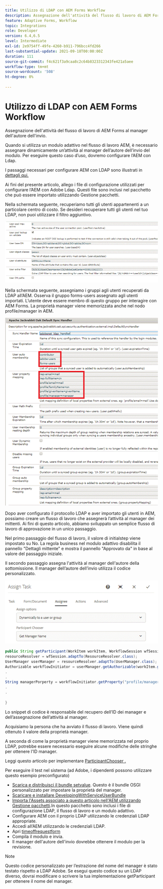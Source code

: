 ```yaml
---
title: Utilizzo di LDAP con AEM Forms Workflow
description: Assegnazione dell'attività del flusso di lavoro di AEM Forms al manager dell'autore dell'invio
feature: Adaptive Forms, Workflow
topic: Integrations
role: Developer
version: 6.4,6.5
level: Intermediate
exl-id: 2e9754ff-49fe-4260-b911-796bcc4fd266
last-substantial-update: 2021-09-18T00:00:00Z
duration: 111
source-git-commit: f4c621f3a9caa8c2c64b8323312343fe421a5aee
workflow-type: tm+mt
source-wordcount: '508'
ht-degree: 0%

---
```


# Utilizzo di LDAP con AEM Forms Workflow

Assegnazione dell&#39;attività del flusso di lavoro di AEM Forms al manager dell&#39;autore dell&#39;invio.

Quando si utilizza un modulo adattivo nel flusso di lavoro AEM, è necessario assegnare dinamicamente un’attività al manager dell’autore dell’invio del modulo. Per eseguire questo caso d’uso, dovremo configurare l’AEM con Ldap.

I passaggi necessari per configurare AEM con LDAP sono illustrati in [dettagli qui.](https://helpx.adobe.com/experience-manager/6-5/sites/administering/using/ldap-config.html)

Ai fini del presente articolo, allego i file di configurazione utilizzati per configurare l’AEM con Adobe Ldap. Questi file sono inclusi nel pacchetto che può essere importato utilizzando Gestione pacchetti.

Nella schermata seguente, recuperiamo tutti gli utenti appartenenti a un particolare centro di costo. Se desideri recuperare tutti gli utenti nel tuo LDAP, non puoi utilizzare il filtro aggiuntivo.

![Configurazione LDAP](assets/costcenterldap.gif)

Nella schermata seguente, assegniamo i gruppi agli utenti recuperati da LDAP all’AEM. Osserva il gruppo forms-users assegnato agli utenti importati. L’utente deve essere membro di questo gruppo per interagire con AEM Forms. La proprietà manager viene memorizzata anche nel nodo profile/manager in AEM.

![Gestore sincronizzazione](assets/synchandler.gif)

Dopo aver configurato il protocollo LDAP e aver importato gli utenti in AEM, possiamo creare un flusso di lavoro che assegnerà l’attività al manager dei mittenti. Ai fini di questo articolo, abbiamo sviluppato un semplice flusso di lavoro di approvazione in un unico passaggio.

Nel primo passaggio del flusso di lavoro, il valore di initialstep viene impostato su No. La regola business nel modulo adattivo disabilita il pannello &quot;Dettagli mittente&quot; e mostra il pannello &quot;Approvato da&quot; in base al valore del passaggio iniziale.

Il secondo passaggio assegna l&#39;attività al manager dell&#39;autore della sottomissione. Il manager dell’autore dell’invio utilizza il codice personalizzato.

![Assegna attività](assets/assigntask.gif)

```java
public String getParticipant(WorkItem workItem, WorkflowSession wfSession, MetaDataMap arg2) throws WorkflowException{
resourceResolver = wfSession.adaptTo(ResourceResolver.class);
UserManager userManager = resourceResolver.adaptTo(UserManager.class);
Authorizable workflowInitiator = userManager.getAuthorizable(workItem.getWorkflow().getInitiator());
.
.
String managerPorperty = workflowInitiator.getProperty("profile/manager")[0].getString();
.
.

}
```

Lo snippet di codice è responsabile del recupero dell’ID dei manager e dell’assegnazione dell’attività al manager.

Acquisiamo la persona che ha avviato il flusso di lavoro. Viene quindi ottenuto il valore della proprietà manager.

A seconda di come la proprietà manager viene memorizzata nel proprio LDAP, potrebbe essere necessario eseguire alcune modifiche delle stringhe per ottenere l&#39;ID manager.

Leggi questo articolo per implementare [ParticipantChooser .](https://helpx.adobe.com/experience-manager/using/dynamic-steps.html)

Per eseguire il test nel sistema (ad Adobe, i dipendenti possono utilizzare questo esempio preconfigurato)

* [Scarica e distribuisci il bundle setvalue](/help/forms/assets/common-osgi-bundles/SetValueApp.core-1.0-SNAPSHOT.jar). Questo è il bundle OSGI personalizzato per impostare la proprietà del manager.
* [Scaricare e installare DevelopingWithServiceUserBundle](/help/forms/assets/common-osgi-bundles/DevelopingWithServiceUser.jar)
* [Importa l&#39;Assets associato a questo articolo nell&#39;AEM utilizzando Gestione pacchetti](assets/aem-forms-ldap.zip).In questo pacchetto sono inclusi i file di configurazione LDAP, il flusso di lavoro e un modulo adattivo.
* Configurare AEM con il proprio LDAP utilizzando le credenziali LDAP appropriate.
* Accedi all’AEM utilizzando le credenziali LDAP.
* Apri [timeoffrequestform](http://localhost:4502/content/dam/formsanddocuments/helpx/timeoffrequestform/jcr:content?wcmmode=disabled)
* Compila il modulo e invia.
* Il manager dell&#39;autore dell&#39;invio dovrebbe ottenere il modulo per la revisione.

>[!NOTE]
>
>Questo codice personalizzato per l’estrazione del nome del manager è stato testato rispetto a LDAP Adobe. Se esegui questo codice su un LDAP diverso, dovrai modificare o scrivere la tua implementazione getParticipant per ottenere il nome del manager.
